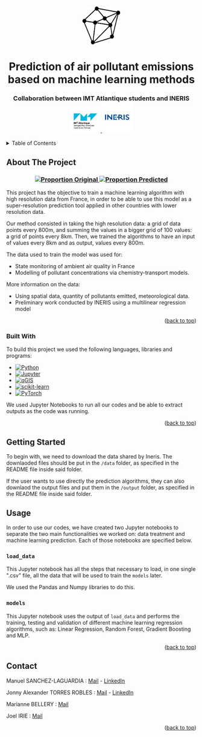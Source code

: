 <!-- PROJECT LOGO -->
<br />
<div align="center">
  <a href="https://github.com/manu3z/procom-ineris-prediction">
    <img src="images/logo.png" alt="Logo" width="100" height="100">
  </a>

  <h1 align="center">Prediction of air pollutant emissions based on machine learning methods</h1>

  <h3 align="center">
    Collaboration between IMT Atlantique students and INERIS
    <br />
    <a href="https://www.imt-atlantique.fr/en">
    <img src="images/imta.jpg" alt="Logo IMTA" width="80" height="60">
    </a>
    <a href="https://www.ineris.fr/en">
    <img src="images/ineris.png" alt="Logo INERIS" width="80" height="80">
    </a>
  </h3>
</div>



<!-- TABLE OF CONTENTS -->
<details>
  <summary>Table of Contents</summary>
  <ol>
    <li>
      <a href="#about-the-project">About The Project</a>
      <ul>
        <li><a href="#built-with">Built With</a></li>
      </ul>
    </li>
    <li><a href="#getting-started">Getting Started</a>
    <li>
      <a href="#usage">Usage</a></li>
      <ul>
        <li><a href="#prerequisites">load_data</a></li>
        <li><a href="#installation">models</a></li>
      </ul>
    </li>
    <li><a href="#contact">Contact</a></li>
  </ol>
</details>



<!-- ABOUT THE PROJECT -->
## About The Project

<h3 align="center">
<a href="https://github.com/manu3z/procom-ineris-prediction/blob/main/images/70203_ORIG.png">
    <img src="images/70203_ORIG.png" alt="Proportion Original" style="width:49%">
</a>
<a href="https://github.com/manu3z/procom-ineris-prediction/blob/main/images/70203_RF_Final.png">
    <img src="images/70203_RF_Final.png" alt="Proportion Predicted" style="width:49%">
</a>
</h3>

This project has the objective to train a machine learning algorithm with high resolution data from France, in order to be able to use this model as a super-resolution prediction tool applied in other countries with lower resolution data.

Our method consisted in taking the high resolution data: a grid of data points every 800m, and summing the values in a bigger grid of 100 values: a grid of points every 8km. Then, we trained the algorithms to have an input of values every 8km and as output, values every 800m.

The data used to train the model was used for:
* State monitoring of ambient air quality in France
* Modelling of pollutant concentrations via chemistry-transport models.

More information on the data:
* Using spatial data, quantity of pollutants emitted, meteorological data.
* Preliminary work conducted by INERIS using a multilinear regression model

<p align="right">(<a href="#readme-top">back to top</a>)</p>


### Built With

To build this project we used the following languages, libraries and programs:

* [![Python][Python.org]][Python-url]
* [![Jupyter][Jupyter.org]][Jupyter-url]
* [![qGIS][qGIS.org]][qGIS-url]
* [![scikit-learn][scikit-learn.org]][scikit-learn-url]
* [![PyTorch][PyTorch.org]][PyTorch-url]

We used Jupyter Notebooks to run all our codes and be able to extract outputs as the code was running.

<p align="right">(<a href="#readme-top">back to top</a>)</p>



<!-- GETTING STARTED -->
## Getting Started

To begin with, we need to download the data shared by Ineris. The downlaoded files should be put in the ```/data``` folder, as specified in the README file inside said folder.

If the user wants to use directly the prediction algorithms, they can also downlaod the output files and put them in the ```/output``` folder, as specified in the README file inside said folder.

<!-- USAGE EXAMPLES -->
## Usage

In order to use our codes, we have created two Jupyter notebooks to separate the two main functionalities we worked on: data treatment and machine learning prediction. Each of those notebooks are specified below.

### ```load_data```

This Jupyter notebook has all the steps that necessary to load, in one single ".csv" file, all the data that will be used to train the ```models``` later.

We used the Pandas and Numpy libraries to do this.

### ```models```

This Jupyter notebook uses the output of ```load_data``` and performs the training, testing and validation of different machine learning regression algorithms, such as: Linear Regression, Random Forest, Gradient Boosting and MLP.

<p align="right">(<a href="#readme-top">back to top</a>)</p>

<!-- CONTACT -->
## Contact

Manuel SANCHEZ-LAGUARDIA : [Mail](mailto:manuel.sanchez-laguardia@imt-atlantique.net) - [LinkedIn](https://www.linkedin.com/in/manuel-sanchez-laguardia/)

Jonny Alexander TORRES ROBLES : [Mail](mailto:jonnyy-alexander.torres-robles@imt-atlantique.net) - [LinkedIn](https://www.linkedin.com/in/jonnyytorres/)

Marianne BELLERY : [Mail](mailto:marianne.bellery@imt-atlantique.net@imt-atlantique.net)

Joel IRIE : [Mail](mailto:bi-doubi-armel-joel.irie@imt-atlantique.net)

<p align="right">(<a href="#readme-top">back to top</a>)</p>


<!-- IMAGES and LINKS-->
[proportion-original]: images/70203_ORIG.png
[proportion-predicted]: images/70203_RF_Final.png

[Python.org]: https://img.shields.io/badge/-Python-yellow?logo=python&style=flat&logoWidth=30
[Python-url]: https://www.python.org/
[Jupyter.org]: https://img.shields.io/badge/-Jupyter-orange?logo=jupyter&logoColor=white&style=flat&logoWidth=30
[Jupyter-url]: https://jupyter.org/
[qGIS.org]: https://img.shields.io/badge/-qGIS-green?logo=qgis&logoColor=white&style=flat&logoWidth=30
[qGIS-url]: https://www.qgis.org/en/site/
[scikit-learn.org]: https://img.shields.io/badge/-scikit_learn-blue?logo=scikit-learn&logoColor=white&style=flat&logoWidth=30
[scikit-learn-url]: https://scikit-learn.org/stable/index.html
[PyTorch.org]: https://img.shields.io/badge/-PyTorch-orange?logo=pytorch&logoColor=white&style=flat&logoWidth=30
[PyTorch-url]: https://pytorch.org/
